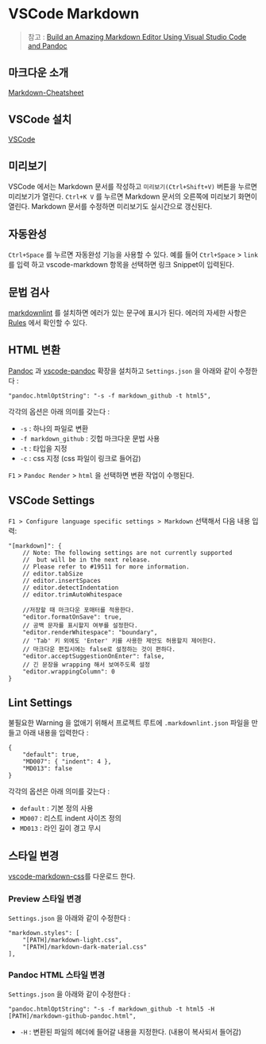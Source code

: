 # VSCode Markdown

> 참고 : [Build an Amazing Markdown Editor Using Visual Studio Code and Pandoc](http://thisdavej.com/build-an-amazing-markdown-editor-using-visual-studio-code-and-pandoc/)

## 마크다운 소개

[Markdown-Cheatsheet](https://github.com/adam-p/markdown-here/wiki/Markdown-Cheatsheet)

## VSCode 설치

[VSCode](https://code.visualstudio.com)

## 미리보기

VSCode 에서는 Markdown 문서를 작성하고 `미리보기(Ctrl+Shift+V)` 버튼을 누르면 미리보기가 열린다. `Ctrl+K V` 를 누르면 Markdown 문서의 오른쪽에 미리보기 화면이 열린다. Markdown 문서를 수정하면 미리보기도 실시간으로 갱신된다.

## 자동완성

`Ctrl+Space` 를 누르면 자동완성 기능을 사용할 수 있다. 예를 들어 `Ctrl+Space` > `link` 를 입력 하고 vscode-markdown 항목을 선택하면 링크 Snippet이 입력된다.

## 문법 검사

[markdownlint](https://marketplace.visualstudio.com/items?itemName=DavidAnson.vscode-markdownlint) 를 설치하면 에러가 있는 문구에 표시가 된다. 에러의 자세한 사항은 [Rules](https://github.com/DavidAnson/markdownlint#rules--aliases) 에서 확인할 수 있다.

## HTML 변환

[Pandoc](http://pandoc.org) 과 [vscode-pandoc](https://github.com/dfinke/vscode-pandoc) 확장을 설치하고 `Settings.json` 을 아래와 같이 수정한다 :

    "pandoc.htmlOptString": "-s -f markdown_github -t html5",

각각의 옵션은 아래 의미를 갖는다 :

- `-s` : 하나의 파일로 변환
- `-f markdown_github` : 깃헙 마크다운 문법 사용
- `-t` : 타입을 지정
- `-c` : css 지정 (css 파일이 링크로 들어감)

`F1` > `Pandoc Render` > `html` 을 선택하면 변환 작업이 수행된다.

## VSCode Settings

`F1 > Configure language specific settings > Markdown` 선택해서 다음 내용 입력:

    "[markdown]": {
        // Note: The following settings are not currently supported
        //  but will be in the next release.
        // Please refer to #19511 for more information.
        // editor.tabSize
        // editor.insertSpaces
        // editor.detectIndentation
        // editor.trimAutoWhitespace

        //저장할 때 마크다운 포매터를 적용한다.
        "editor.formatOnSave": true,
        // 공백 문자를 표시할지 여부를 설정한다.
        "editor.renderWhitespace": "boundary",
        // 'Tab' 키 외에도 'Enter' 키를 사용한 제안도 허용할지 제어한다.
        // 마크다운 편집시에는 false로 설정하는 것이 편하다.
        "editor.acceptSuggestionOnEnter": false,
        // 긴 문장을 wrapping 해서 보여주도록 설정
        "editor.wrappingColumn": 0
    }

## Lint Settings

불필요한 Warning 을 없애기 위해서 프로젝트 루트에 `.markdownlint.json` 파일을 만들고 아래 내용을 입력한다 :

    {
        "default": true,
        "MD007": { "indent": 4 },
        "MD013": false
    }

각각의 옵션은 아래 의미를 갖는다 :

- `default` : 기본 정의 사용
- `MD007` : 리스트 indent 사이즈 정의
- `MD013` : 라인 길이 경고 무시

## 스타일 변경

[vscode-markdown-css](https://github.com/raycon/vscode-markdown-css)를 다운로드 한다.

### Preview 스타일 변경

`Settings.json` 을 아래와 같이 수정한다 :

    "markdown.styles": [
        "[PATH]/markdown-light.css",
        "[PATH]/markdown-dark-material.css"
    ],

### Pandoc HTML 스타일 변경

`Settings.json` 을 아래와 같이 수정한다 :

    "pandoc.htmlOptString": "-s -f markdown_github -t html5 -H [PATH]/markdown-github-pandoc.html",

- `-H` : 변환된 파일의 헤더에 들어갈 내용을 지정한다. (내용이 복사되서 들어감)